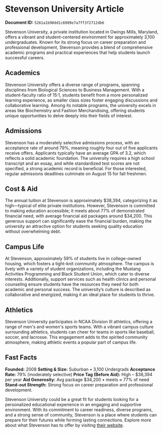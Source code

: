 # Stevenson University Article

**Document ID:** `5261a1b98dd1c6989e7a7ff3f2712db6`

Stevenson University, a private institution located in Owings Mills, Maryland, offers a vibrant and student-centered environment for approximately 3,100 undergraduates. Known for its strong focus on career preparation and professional development, Stevenson provides a blend of comprehensive academic programs and practical experiences that help students launch successful careers.

## Academics
Stevenson University offers a diverse range of programs, spanning disciplines from Biological Sciences to Business Management. With a student-faculty ratio of 15:1, students benefit from a more personalized learning experience, as smaller class sizes foster engaging discussions and collaborative learning. Among its notable programs, the university excels in areas like Biochemistry and Fashion Merchandising, offering students unique opportunities to delve deeply into their fields of interest.

## Admissions
Stevenson has a moderately selective admissions process, with an acceptance rate of around 79%, meaning roughly four out of five applicants receive offers. Applicants typically have an average GPA of 3.2, which reflects a solid academic foundation. The university requires a high school transcript and an essay, and while standardized test scores are not specified, a strong academic record is beneficial. For those interested, regular admissions deadlines culminate on August 15 for fall freshmen.

## Cost & Aid
The annual tuition at Stevenson is approximately $38,394, categorizing it as high—typical of elite private institutions. However, Stevenson is committed to making education accessible; it meets about 77% of demonstrated financial need, with average financial aid packages around $34,200. This generous support can significantly ease the financial burden, making the university an attractive option for students seeking quality education without overwhelming debt.

## Campus Life
At Stevenson, approximately 59% of students live in college-owned housing, which fosters a tight-knit community atmosphere. The campus is lively with a variety of student organizations, including the Mustang Activities Programming and Black Student Union, which cater to diverse interests. Additionally, support services such as health clinics and personal counseling ensure students have the resources they need for both academic and personal success. The university’s culture is described as collaborative and energized, making it an ideal place for students to thrive.

## Athletics
Stevenson University participates in NCAA Division III athletics, offering a range of men's and women's sports teams. With a vibrant campus culture surrounding athletics, students can cheer for teams in sports like baseball, soccer, and lacrosse. This engagement adds to the spirited community atmosphere, making athletic events a popular part of campus life.

## Fast Facts
**Founded:** 2008
**Setting & Size:** Suburban • 3,100 Undergrads
**Acceptance Rate:** 79% (moderately selective)
**Price Tag (Before Aid):** High – $38,394 per year
**Aid Generosity:** Avg package $34,200 • meets ≈ 77% of need
**Stand-out Strength:** Strong focus on career preparation and professional development.

Stevenson University could be a great fit for students looking for a personalized educational experience in an engaging and supportive environment. With its commitment to career readiness, diverse programs, and a strong sense of community, Stevenson is a place where students can prepare for their futures while forming lasting connections. Explore more about what Stevenson has to offer by visiting [their website](https://www.petersons.com/college-search/stevenson-university-000_10000357.aspx).
